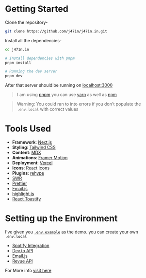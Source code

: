 
# Getting Started

Clone the repository-
```bash
git clone https://github.com/j471n/j471n.in.git
```

Install all the dependencies-
```bash
cd j471n.in

# Install dependencies with pnpm
pnpm install

# Running the dev server
pnpm dev
```

After that server should be running on [localhost:3000](http://localhost:3000)
> I am using [pnpm](https://pnpm.io/) you can use [yarn](https://yarnpkg.com/) as well as [npm](https://www.npmjs.com/)

> Warning: You could ran to into errors if you don't populate the `.env.local` with correct values

# Tools Used 

- **Framework**: [Next.js](https://nextjs.org/)
- **Styling**: [Tailwind CSS](https://tailwindcss.com/)
- **Content**: [MDX](https://github.com/mdx-js/mdx)
- **Animations**: [Framer Motion](https://framer.com/motion)
- **Deployment**: [Vercel](https://vercel.com)
- **Icons**: [React Icons](https://react-icons.github.io/react-icons/)
- **Plugins**: [rehype](https://github.com/rehypejs/rehype)
- [SWR](https://swr.vercel.app/)
- [Prettier](https://prettier.io)
- [Email.js](https://www.emailjs.com/)
- [highlight.js](https://github.com/highlightjs/highlight.js)
- [React Toastify](https://github.com/fkhadra/react-toastify)


# Setting up the Environment
I've given you [`.env.example`](/.env.example) as the demo. you can create your own `.env.local`

- [Spotify Integration](https://j471n.in/blogs/spotify-api-nextjs)
- [Dev.to API](https://dev.to/settings/account)
- [Email.js](https://www.emailjs.com/docs/sdk/installation/)
- [Revue API](https://www.getrevue.co/app/integrations)

For More info [visit here](/.env.example)